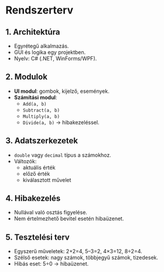 ﻿# Rendszerterv

## 1. Architektúra
- Egyrétegű alkalmazás.
- GUI és logika egy projektben.
- Nyelv: C# (.NET, WinForms/WPF).

## 2. Modulok
- **UI modul**: gombok, kijelző, események.
- **Számítási modul**:
  - `Add(a, b)`
  - `Subtract(a, b)`
  - `Multiply(a, b)`
  - `Divide(a, b)` → hibakezeléssel.

## 3. Adatszerkezetek
- `double` vagy `decimal` típus a számokhoz.
- Változók:
  - aktuális érték
  - előző érték
  - kiválasztott művelet

## 4. Hibakezelés
- Nullával való osztás figyelése.
- Nem értelmezhető bevitel esetén hibaüzenet.

## 5. Tesztelési terv
- Egyszerű műveletek: 2+2=4, 5–3=2, 4×3=12, 8÷2=4.
- Szélső esetek: nagy számok, többjegyű számok, tizedesek.
- Hibás eset: 5÷0 → hibaüzenet.
